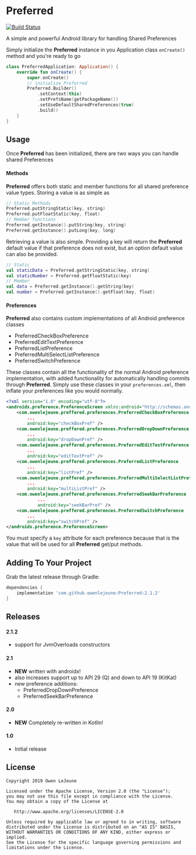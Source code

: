 # Preferred
[![Build Status](https://travis-ci.com/owenlejeune/Preferred.svg?branch=master)](https://travis-ci.com/owenlejeune/Preferred)

A simple and powerful Android library for handling Shared Preferences

Simply initialize the **Preferred** instance in you Application class `onCreate()` method and you're ready to go
```Kotlin
class PreferredApplication: Application() {
    override fun onCreate() {
        super.onCreate()
        // initialize Preferred
        Preferred.Builder()
            .setContext(this)
            .setPrefsName(getPackageName())
            .setUseDefaultSharedPreferences(true)
            .build()
    }
}
```

## Usage
Once **Preferred** has been initialized, there are two ways you can handle shared Preferences

#### Methods
**Preferred** offers both static and member functions for all shared preference value types.  Storing a value is as simple as
```Kotlin
// Static Methods
Preferred.putStringStatic(key, string)
Preferred.putFloatStatic(key, float)
// Member functions
Preferred.getInstance().putString(key, string)
Preferred.getInstance().putLong(key, long)
```
Retrieving a value is also simple.  Providing a key will return the **Preferred** default value if that preference does not exist, but an option default value can also be provided.
```Kotlin
// Static
val staticData = Preferred.getStringStatic(key, string)
val staticNumber = Preferred.getFloatStatic(key)
// Member
val data = Preferred.getInstance().getString(key)
val number = Preferred.getInstance().getFloat(key, float)
```

#### Preferences
**Preferred** also contains custom implementations of all Android preference classes
* PreferredCheckBoxPreference
* PreferredEditTextPreference
* PreferredListPreference
* PreferredMultiSelectListPreference
* PreferredSwitchPreference

These classes contain all the functionality of the normal Android preference implementation, with added functionality for automatically handling commits through **Preferred**.  Simply use these classes in your `preferences.xml`, then inflate your preferences like you would normally.
```xml
<?xml version="1.0" encoding="utf-8"?>
<androidx.preference.PreferenceScreen xmlns:android="http://schemas.android.com/apk/res/android">
    <com.owenlejeune.preffered.preferences.PreferredCheckBoxPreference
        ...
        android:key="checkBoxPref" />
    <com.owenlejeune.preffered.preferences.PreferredDropDownPreference
        ...
        android:key="dropDownPref" />
    <com.owenlejeune.preffered.preferences.PreferredEditTextPreference
        ...
        android:key="editTextPref" />
    <com.owenlejeune.preffered.preferences.PreferredListPreference
        ...
        android:key="listPref" />
    <com.owenlejeune.preffered.preferences.PreferredMultiSelectListPreference
        ...
        android:key="multiListPref" />
    <com.owenlejeune.preffered.preferences.PreferredSeekBarPreference
            ...
            android:key="seekBarPref" />
    <com.owenlejeune.preffered.preferences.PreferredSwitchPreference
        ...
        android:key="switchPref" />
</androidx.preference.PreferenceScreen>
```
You must specify a `key` attribute for each preference because that is the value that will be used for all **Preferred** get/put methods.

## Adding To Your Project
Grab the latest release through Gradle:
```groovy
dependencies {
    implementation 'com.github.owenlejeune:Preferred:2.1.2'
}
```

## Releases

#### 2.1.2
* support for JvmOverloads constructors

#### 2.1
* **NEW** written with androidx!
* also increases support up to API 29 (Q) and down to API 19 (KitKat)
* new preference additions:
    * PreferredDropDownPreference
    * PreferredSeekBarPreference

#### 2.0
* **NEW** Completely re-written in Kotlin!

#### 1.0
* Initial release

## License
```
Copyright 2019 Owen LeJeune

Licensed under the Apache License, Version 2.0 (the "License");
you may not use this file except in compliance with the License.
You may obtain a copy of the License at

   http://www.apache.org/licenses/LICENSE-2.0

Unless required by applicable law or agreed to in writing, software
distributed under the License is distributed on an "AS IS" BASIS,
WITHOUT WARRANTIES OR CONDITIONS OF ANY KIND, either express or implied.
See the License for the specific language governing permissions and
limitations under the License.
```
